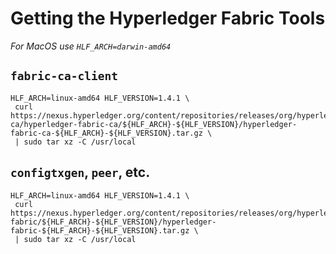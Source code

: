 # Getting the Hyperledger Fabric Tools

*For MacOS use `HLF_ARCH=darwin-amd64`*

## `fabric-ca-client`

```shell
HLF_ARCH=linux-amd64 HLF_VERSION=1.4.1 \
 curl https://nexus.hyperledger.org/content/repositories/releases/org/hyperledger/fabric-ca/hyperledger-fabric-ca/${HLF_ARCH}-${HLF_VERSION}/hyperledger-fabric-ca-${HLF_ARCH}-${HLF_VERSION}.tar.gz \
 | sudo tar xz -C /usr/local
```

## `configtxgen`, `peer`, etc.

```shell
HLF_ARCH=linux-amd64 HLF_VERSION=1.4.1 \
 curl https://nexus.hyperledger.org/content/repositories/releases/org/hyperledger/fabric/hyperledger-fabric/${HLF_ARCH}-${HLF_VERSION}/hyperledger-fabric-${HLF_ARCH}-${HLF_VERSION}.tar.gz \
 | sudo tar xz -C /usr/local
```
